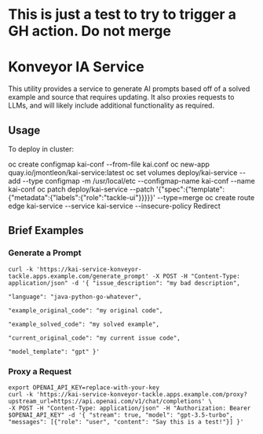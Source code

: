 # This is just a test to try to trigger a GH action. Do not merge

# Konveyor IA Service

This utility provides a service to generate AI prompts based off of a solved example and source that requires updating. It also proxies requests to LLMs, and will likely include additional functionality as required.

## Usage
To deploy in cluster:

oc create configmap kai-conf --from-file kai.conf
oc new-app quay.io/jmontleon/kai-service:latest
oc set volumes deploy/kai-service --add --type configmap -m /usr/local/etc --configmap-name kai-conf --name kai-conf
oc patch deploy/kai-service --patch '{"spec":{"template":{"metadata":{"labels":{"role":"tackle-ui"}}}}}' --type=merge
oc create route edge kai-service --service kai-service --insecure-policy Redirect

## Brief Examples
### Generate a Prompt
```
curl -k 'https://kai-service-konveyor-tackle.apps.example.com/generate_prompt' -X POST -H "Content-Type: application/json" -d '{ "issue_description": "my bad description",
                                                                                                                                             "language": "java-python-go-whatever",
                                                                                                                                             "example_original_code": "my original code",
                                                                                                                                             "example_solved_code": "my solved example",
                                                                                                                                             "current_original_code": "my current issue code",
                                                                                                                                             "model_template": "gpt" }'
```

### Proxy a Request
```
export OPENAI_API_KEY=replace-with-your-key
curl -k 'https://kai-service-konveyor-tackle.apps.example.com/proxy?upstream_url=https://api.openai.com/v1/chat/completions' \
-X POST -H "Content-Type: application/json" -H "Authorization: Bearer $OPENAI_API_KEY" -d '{ "stream": true, "model": "gpt-3.5-turbo", "messages": [{"role": "user", "content": "Say this is a test!"}] }'
```
